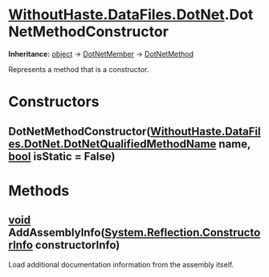 # [WithoutHaste.DataFiles.DotNet](TableOfContents.WithoutHaste.DataFiles.DotNet.md).DotNetMethodConstructor

**Inheritance:** [object](https://docs.microsoft.com/en-us/dotnet/api/system.object) → [DotNetMember](WithoutHaste.DataFiles.DotNet.DotNetMember.md) → [DotNetMethod](WithoutHaste.DataFiles.DotNet.DotNetMethod.md)  

Represents a method that is a constructor.  

# Constructors

## DotNetMethodConstructor([WithoutHaste.DataFiles.DotNet.DotNetQualifiedMethodName](WithoutHaste.DataFiles.DotNet.DotNetQualifiedMethodName.md) name, [bool](https://docs.microsoft.com/en-us/dotnet/api/system.boolean) isStatic = False)

# Methods

## [void](https://docs.microsoft.com/en-us/dotnet/api/system.void) AddAssemblyInfo([System.Reflection.ConstructorInfo](https://docs.microsoft.com/en-us/dotnet/api/system.reflection.constructorinfo) constructorInfo)

Load additional documentation information from the assembly itself.  

